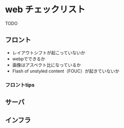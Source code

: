 # web チェックリスト

TODO
## フロント

- レイアウトシフトが起こっていないか
- webpでできるか
- 画像はアスペクト比になっているか
- Flash of unstyled content（FOUC）が起きていないか

### フロントtips

## サーバ



## インフラ
